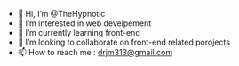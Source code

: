 - 👋 Hi, I’m @TheHypnotic
- 👀 I’m interested in web develpement
- 🌱 I’m currently learning front-end
- 💞️ I’m looking to collaborate on front-end related porojects
- 📫 How to reach me : drjm313@gmail.com

